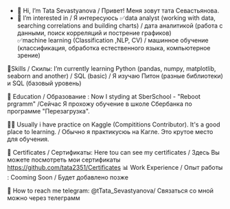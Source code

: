 - 👋 Hi, I’m Tata Sevastyanova  / Привет! Меня зовут тата Севастьянова.
- 👀 I’m interested in / Я интересуюсь
   ✅data analyst (working with data, searching correlations and building charts) / дата аналитикой (работа с данными, поиск корреляций и пострение графиков)  
   ✅machine learning (Classification ,NLP, CV) / машинное обучение (классификация, обработка естественного языка, компьютерное зрение)

🌱Skills / Скилы: I’m currently learning Python (pandas, numpy, matplotlib, seaborn and another) / SQL (basic) / Я изучаю Питон (разные библиотеки) и SQL (базовый уровень)

👔 Education / Образование : Now I styding at SberSchool - "Reboot prgramm" /Сейчас Я прохожу обучение в школе Сбербанка по программе "Перезагрузка".

🐱‍👤 Usually i have practice on Kaggle (Compititions Contributor). It's a good place to learning. / Обычно я практикусюь на Кагле. Это крутое место для обучения.

🥇 Certificates / Сертификаты: Here tou can see my certificates / Здесь Вы можете посмотреть мои сертификаты https://github.com/tata2351/Certificates
📊 Work Experience / Опыт работы : Cooming Soon / Будет добавлено позже

🚀 How to reach me telegram: @tTata_Sevastyanova/ Связаться со мной можно через телеграмм

<!---
tata2351/tata2351 is a ✨ special ✨ repository because its `README.md` (this file) appears on your GitHub profile.
You can click the Preview link to take a look at your changes.
--->
